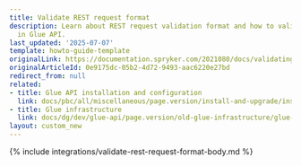 ```yaml
---
title: Validate REST request format
description: Learn about REST request validation format and how to validate requests
  in Glue API.
last_updated: '2025-07-07'
template: howto-guide-template
originalLink: https://documentation.spryker.com/2021080/docs/validating-rest-request-format
originalArticleId: 0e9175dc-05b2-4d72-9493-aac6220e27bd
redirect_from: null
related:
- title: Glue API installation and configuration
  link: docs/pbc/all/miscellaneous/page.version/install-and-upgrade/install-glue-api/install-the-spryker-core-glue-api.html
- title: Glue infrastructure
  link: docs/dg/dev/glue-api/page.version/old-glue-infrastructure/glue-infrastructure.html
layout: custom_new
---
```


{% include integrations/validate-rest-request-format-body.md %}
